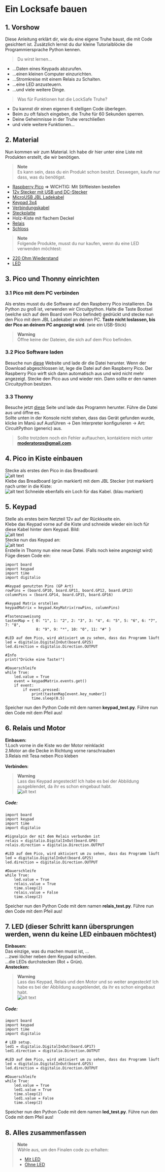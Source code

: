 # Ein Locksafe bauen
## 1. Vorshow
Diese Anleitung erklärt dir, wie du eine eigene Truhe baust, die mit Code gesichtert ist. Zusätzlich lernst du dur kleine Tutorialblöcke die Programmiersprache Python kennen.<br>
> Du wirst lernen...
- ...Daten eines Keypads abzurufen.
- ...einen kleinen Computer einzurichten.
- ...Stromkreise mit einem Relais zu Schalten.
- ...eine LED anzusteuern.
- ...und viele weitere Dinge.
> Was für Funktionen hat die LockSafe Truhe?
- Du kannst dir einen eigenen 6 stelligen Code überlegen.
- Beim zu oft falsch eingeben, die Truhe für 60 Sekunden sperren.
- Deine Geheimnisse in der Truhe verschließen
- und viele weitere Funktionen...
## 2. Material
Nun kommen wir zum Material. Ich habe dir hier unter eine Liste mit Produkten erstellt, die wir benötigen.
> **Note**<br>
> Es kann sein, dass du ein Produkt schon besitzt. Deswegen, kaufe nur dass, was du benötigst.
- [Raspberry Pico](https://www.reichelt.de/raspberry-pi-pico-rp2040-cortex-m0-microusb-header-rasp-pi-pico-h-p305824.html?&trstct=vrt_pdn&nbc=1) => WICHTIG: Mit Stiftleisten bestellen
- [12v Stecker mit USB und DC-Stecker](https://www.amazon.de/Zolt-Universal-USB-Anschluss-DC-Stecker-Haushaltselektronik/dp/B0932YBT9X/ref=asc_df_B0932YBT9X/?tag=googshopde-21&linkCode=df0&hvadid=546566796845&hvpos=&hvnetw=g&hvrand=10075993509748832043&hvpone=&hvptwo=&hvqmt=&hvdev=c&hvdvcmdl=&hvlocint=&hvlocphy=9042442&hvtargid=pla-1428434119420&psc=1&th=1&psc=1)
- [MicroUSB JBL Ladekabel](https://www.amazon.de/MicroUSB-Ladekabel-Kompatibel-Bluetooth-Lautsprecher-SOUNDGEAR-Lautsprecher/dp/B08XYX2RRX/ref=asc_df_B08XYX2RRX/?tag=googshopde-21&linkCode=df0&hvadid=546482272521&hvpos=&hvnetw=g&hvrand=2394098469561120703&hvpone=&hvptwo=&hvqmt=&hvdev=c&hvdvcmdl=&hvlocint=&hvlocphy=9042442&hvtargid=pla-1573446825248&psc=1&th=1&psc=1)
- [Keypad 3x4](https://www.reichelt.de/entwicklerboards-folientastatur-4-x-3-ziffern-debo-tast-4x3-p224223.html?&trstct=vrt_pdn&nbc=1)
- [Verbindungskabel](https://www.amazon.de/Female-Female-Male-Female-Male-Male-Steckbrücken-Drahtbrücken-bunt/dp/B01EV70C78/ref=asc_df_B01EV70C78/?tag=googshopde-21&linkCode=df0&hvadid=310491639325&hvpos=&hvnetw=g&hvrand=11461513820173354466&hvpone=&hvptwo=&hvqmt=&hvdev=c&hvdvcmdl=&hvlocint=&hvlocphy=9042442&hvtargid=pla-362913641420&psc=1&th=1&psc=1&tag=&ref=&adgrpid=59900935617&hvpone=&hvptwo=&hvadid=310491639325&hvpos=&hvnetw=g&hvrand=11461513820173354466&hvqmt=&hvdev=c&hvdvcmdl=&hvlocint=&hvlocphy=9042442&hvtargid=pla-362913641420)
- [Steckplatte](https://www.kaufland.de/product/429289378/?kwd&source=pla&sid=41790452&gclid=Cj0KCQiAnNacBhDvARIsABnDa6-gY4RCjDM2pLt6dpFGdofF5kMT8Iouvvrn-3orQxaCjP3QdQzAJzkaAtBCEALw_wcB)
- Holz-Kiste mit flachem Deckel
- [Relais](https://www.reichelt.de/entwicklerboards-relais-modul-5-v-srd-05vdc-sl-c-debo-relay-5v-p239148.html?CCOUNTRY=445&LANGUAGE=de&&r=1)
- [Schloss](https://www.amazon.de/gp/product/B01N650528/ref=ppx_yo_dt_b_asin_title_o07_s00?ie=UTF8&psc=1)
> **Note**<br>
> Folgende Produkte, musst du nur kaufen, wenn du eine LED verwenden möchtest:
- [220 Ohm Wiederstand](https://www.amazon.de/Metallfilm-Fest-Durchgangsloch-widerstände-Strombegrenzung-Rohs-zertifiziert/dp/B08QRXLKZQ/ref=sr_1_3_sspa?keywords=220+Ohm+Widerstand&qid=1670753216&sr=8-3-spons&sp_csd=d2lkZ2V0TmFtZT1zcF9hdGY&psc=1)
- [LED](https://www.reichelt.de/led-5-mm-bedrahtet-gruen-110-mcd-22--led-5mm-gn-p10232.html?PROVID=2788&gclid=Cj0KCQiAnNacBhDvARIsABnDa691HgcaGFhhWA0Ui6jMinj2Y0J1jq9og1Tg4IVw1qHuxhXOjJP_KiIaAjaOEALw_wcB)
## 3. Pico und Thonny einrichten
### 3.1 Pico mit dem PC verbinden
Als erstes musst du die Software auf den Raspberry Pico installieren. Da Python zu groß ist, verwenden wir Circuitpython. Halte die Taste Bootsel (welche sich auf dem Board vom Pico befindet) gedrückt und stecke nun den Pico mit dem JBL Ladekabel an deinen PC. **Taste nicht loslassen, bis der Pico an deinem PC angezeigt wird**. (wie ein USB-Stick)
> **Warning**<br>
> Öffne keine der Dateien, die sich auf dem Pico befinden.
### 3.2 Pico Software laden
Besuche nun [diese](https://circuitpython.org/board/raspberry_pi_pico/) Website und lade dir die Datei herunter. Wenn der Download abgeschlossen ist, lege die Datei auf den Raspberry Pico. Der Raspberry Pico wirft sich dann automatisch aus und wird nicht mehr angezeigt. Stecke den Pico aus und wieder rein. Dann sollte er den namen Circuitpython besitzen.<br>
### 3.3 Thonny
Besuche jetzt [diese](https://thonny.org) Seite und lade das Programm herunter. Führe die Datei aus und öffne es.<br>
Sollte unten in der Konsole nicht stehen, dass das Gerät gefunden wurde, klicke im Manü auf Ausführen -> Den Interpreter konfigurieren -> Art: CircuitPython (generic) aus.
> Sollte trotzdem noch ein Fehler auftauchen, kontaktiere mich unter **moderatorps@gmail.com**.
## 4. Pico in Kiste einbauen
Stecke als erstes den Pico in das Breadboard:<br>
![alt text](picobild.png)
<br>Klebe das Breadboard (grün markiert) mit dem JBL Stecker (rot markiert) nach unter in die Kiste:<br>
![alt text](4_KisteBild.png)
Schneide ebenfalls ein Loch für das Kabel. (blau markiert)
## 5. Keypad
Stelle als erstes beim Netzteil 12v auf der Rückkseite ein.<br>
Klebe das Keypad vorne auf die Kiste und schneide wieder ein loch für diese Kabel hinter dem Keypad. Bild: <br>
![alt text](5_keypadaufbox.png)<br>
Stecke nun das Keypad an:<br>
![alt text](keypad-anstecken.png)<br>
Erstelle in Thonny nun eine neue Datei. (Falls noch keine angezeigt wird) <br>
Füge diesen Code ein:
```
import board
import keypad
import time
import digitalio

#Keypad genutzten Pins (GP Art)
rowPins = (board.GP10, board.GP11, board.GP12, board.GP13)
columnPins = (board.GP14, board.GP15, board.GP16)

#keypad Matrix erstellen
keypadMatrix = keypad.KeyMatrix(rowPins, columnPins)

#Tastenzuweisung
tastenMap = { 0: "1", 1: "2", 2: "3", 3: "4", 4: "5", 5: "6", 6: "7", 7: "8",
              8: "9", 9: "*", 10: "0", 11: "#" }

#LED auf dem Pico, wird aktiviert um zu sehen, dass das Programm läuft
led = digitalio.DigitalInOut(board.GP25)
led.direction = digitalio.Direction.OUTPUT

#Info
print("Drücke eine Taste!")

#Dauerschleife
while True:
    led.value = True
    event = keypadMatrix.events.get()
    if event:
        if event.pressed:
            print(tastenMap[event.key_number])
            time.sleep(0.5)
```
Speicher nun den Python Code mit dem namen **keypad_test.py**.
Führe nun den Code mit dem Pfeil aus!
## 6. Relais und Motor
**Einbauen:**<br>
1.Loch vorne in die Kiste wo der Motor reinklackt<br>
2.Motor an die Decke in Richtung vorne ranschrauben<br>
3.Relais mit Tesa neben Pico kleben<br><br>
**Verbinden:**<br>
> **Warning**<br>
> Lass das Keypad angesteckt! Ich habe es bei der Abbildung ausgeblendet, da ihr es schon eingebaut habt.<br>
> ![alt text](6_anstecken.png)
##### Code:
```
import board
import keypad
import time
import digitalio

#Signalpin der mit dem Relais verbunden ist
relais = digitalio.DigitalInOut(board.GP0)
relais.direction = digitalio.Direction.OUTPUT

#LED auf dem Pico, wird aktiviert um zu sehen, dass das Programm läuft
led = digitalio.DigitalInOut(board.GP25)
led.direction = digitalio.Direction.OUTPUT

#Dauerschleife
while True:
    led.value = True
    relais.value = True
    time.sleep(2)
    relais.value = False
    time.sleep(2)
```
Speicher nun den Python Code mit dem namen **relais_test.py**.
Führe nun den Code mit dem Pfeil aus!
## 7. LED (dieser Schritt kann übersprungen werden, wenn du keine LED einbauen möchtest)
**Einbauen:**<br>
Das einzige, was du machen musst ist, ...<br>
...zwei löcher neben dem Keypad schneiden.<br>
...die LEDs durchstecken (Rot + Grün).<br>
**Anstecken:**<br>
> **Warning**<br>
> Lass das Keypad, Relais und den Motor und so weiter angesteckt! Ich habe es bei der Abbildung ausgeblendet, da ihr es schon eingebaut habt.<br>
> ![alt text](led_anstecken.png)
##### Code:
```
import board
import keypad
import time
import digitalio
 
# LED setup.
led1 = digitalio.DigitalInOut(board.GP17)
led1.direction = digitalio.Direction.OUTPUT

#LED auf dem Pico, wird aktiviert um zu sehen, dass das Programm läuft
led = digitalio.DigitalInOut(board.GP25)
led.direction = digitalio.Direction.OUTPUT

#Dauerschleife
while True:
    led.value = True
    led1.value = True
    time.sleep(2)
    led1.value = False
    time.sleep(2)
```
Speicher nun den Python Code mit dem namen **led_test.py**.
Führe nun den Code mit dem Pfeil aus!
## 8. Alles zusammenfassen
> **Note**<br>
> Wähle aus, um den Finalen code zu erhalten:
> - [Mit LED](deutsch_final_mit_led.md)
> - [Ohne LED](deutsch_final_ohne_led.md)

